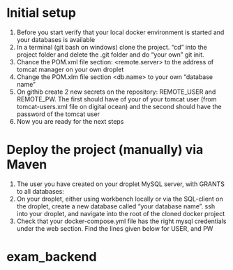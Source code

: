 # Initial setup
1.	Before you start verify that your local docker environment is started and your databases is available
2.	In a terminal (git bash on windows) clone the project.  “cd” into the project folder and delete the .git folder and do “your own” git init. 
3.	Chance the POM.xml file section: <project><properties><remote.server> to the address of tomcat manager on your own droplet
4.	Change the POM.xlm file section <project><properties><db.name> to your own “database name”
5.	On githib create 2 new secrets on the repository: REMOTE_USER and REMOTE_PW. The first should have of your of your tomcat user (from tomcat-users.xml file on digital ocean) and the second should have the password of the tomcat user
6.	Now you are ready for the next steps

# Deploy the project (manually) via Maven
1.	The user you have created on your droplet MySQL server, with GRANTS to all databases:
2.	On your droplet, either using workbench locally or via the SQL-client on the droplet, create a new database called “your database name”. ssh into your droplet, and navigate into the root of the cloned docker project 
3.	Check that your docker-compose.yml file has the right mysql credentials under the web section. Find the lines given below for USER, and PW
# exam_backend
